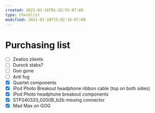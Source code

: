 ```yaml
---
created: 2021-03-16T01:32:55-07:00
type: Checklist
modified: 2021-03-28T15:02:16-07:00
---
```


# Purchasing list

- [ ] Zealios zilents
- [ ] Durock stabs?
- [ ] Goo gone
- [ ] Anti fog
- [x] Quartet components
- [x] iPod Photo Breakout headphone ribbon cable (top on both sides)
- [x] iPod Photo headphone breakout components
- [x] STP240320_0200B_b2b missing connector
- [x] Mad Max on GOG